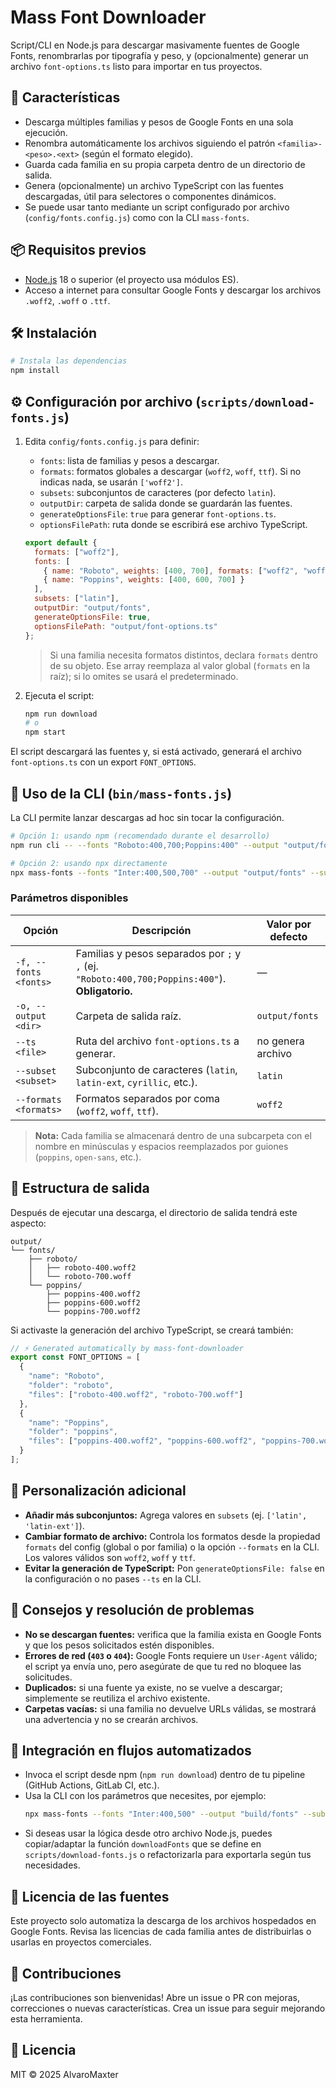 # Mass Font Downloader

Script/CLI en Node.js para descargar masivamente fuentes de Google Fonts, renombrarlas por tipografía y peso, y (opcionalmente) generar un archivo `font-options.ts` listo para importar en tus proyectos.

## 🚀 Características

- Descarga múltiples familias y pesos de Google Fonts en una sola ejecución.
- Renombra automáticamente los archivos siguiendo el patrón `<familia>-<peso>.<ext>` (según el formato elegido).
- Guarda cada familia en su propia carpeta dentro de un directorio de salida.
- Genera (opcionalmente) un archivo TypeScript con las fuentes descargadas, útil para selectores o componentes dinámicos.
- Se puede usar tanto mediante un script configurado por archivo (`config/fonts.config.js`) como con la CLI `mass-fonts`.

## 📦 Requisitos previos

- [Node.js](https://nodejs.org/) 18 o superior (el proyecto usa módulos ES).
- Acceso a internet para consultar Google Fonts y descargar los archivos `.woff2`, `.woff` o `.ttf`.

## 🛠 Instalación

```bash
# Instala las dependencias
npm install
```

## ⚙️ Configuración por archivo (`scripts/download-fonts.js`)

1. Edita `config/fonts.config.js` para definir:
   - `fonts`: lista de familias y pesos a descargar.
   - `formats`: formatos globales a descargar (`woff2`, `woff`, `ttf`). Si no indicas nada, se usarán `['woff2']`.
   - `subsets`: subconjuntos de caracteres (por defecto `latin`).
   - `outputDir`: carpeta de salida donde se guardarán las fuentes.
   - `generateOptionsFile`: `true` para generar `font-options.ts`.
   - `optionsFilePath`: ruta donde se escribirá ese archivo TypeScript.

   ```js
   export default {
     formats: ["woff2"],
     fonts: [
       { name: "Roboto", weights: [400, 700], formats: ["woff2", "woff"] },
       { name: "Poppins", weights: [400, 600, 700] }
     ],
     subsets: ["latin"],
     outputDir: "output/fonts",
     generateOptionsFile: true,
     optionsFilePath: "output/font-options.ts"
   };
   ```

   > Si una familia necesita formatos distintos, declara `formats` dentro de su objeto. Ese array reemplaza al valor global (`formats` en la raíz); si lo omites se usará el predeterminado.

2. Ejecuta el script:

   ```bash
   npm run download
   # o
   npm start
   ```

El script descargará las fuentes y, si está activado, generará el archivo `font-options.ts` con un export `FONT_OPTIONS`.

## 🧰 Uso de la CLI (`bin/mass-fonts.js`)

La CLI permite lanzar descargas ad hoc sin tocar la configuración.

```bash
# Opción 1: usando npm (recomendado durante el desarrollo)
npm run cli -- --fonts "Roboto:400,700;Poppins:400" --output "output/fonts" --ts "output/font-options.ts" --subset latin --formats woff2,woff

# Opción 2: usando npx directamente
npx mass-fonts --fonts "Inter:400,500,700" --output "output/fonts" --subset latin-ext --formats woff2
```

### Parámetros disponibles

| Opción | Descripción | Valor por defecto |
| --- | --- | --- |
| `-f, --fonts <fonts>` | Familias y pesos separados por `;` y `,` (ej. `"Roboto:400,700;Poppins:400"`). **Obligatorio.** | — |
| `-o, --output <dir>` | Carpeta de salida raíz. | `output/fonts` |
| `--ts <file>` | Ruta del archivo `font-options.ts` a generar. | no genera archivo |
| `--subset <subset>` | Subconjunto de caracteres (`latin`, `latin-ext`, `cyrillic`, etc.). | `latin` |
| `--formats <formats>` | Formatos separados por coma (`woff2`, `woff`, `ttf`). | `woff2` |

> **Nota:** Cada familia se almacenará dentro de una subcarpeta con el nombre en minúsculas y espacios reemplazados por guiones (`poppins`, `open-sans`, etc.).

## 📁 Estructura de salida

Después de ejecutar una descarga, el directorio de salida tendrá este aspecto:

```
output/
└── fonts/
    ├── roboto/
    │   ├── roboto-400.woff2
    │   └── roboto-700.woff
    └── poppins/
        ├── poppins-400.woff2
        ├── poppins-600.woff2
        └── poppins-700.woff2
```

Si activaste la generación del archivo TypeScript, se creará también:

```ts
// ⚡️ Generated automatically by mass-font-downloader
export const FONT_OPTIONS = [
  {
    "name": "Roboto",
    "folder": "roboto",
    "files": ["roboto-400.woff2", "roboto-700.woff"]
  },
  {
    "name": "Poppins",
    "folder": "poppins",
    "files": ["poppins-400.woff2", "poppins-600.woff2", "poppins-700.woff2"]
  }
];
```

## 🔧 Personalización adicional

- **Añadir más subconjuntos:** Agrega valores en `subsets` (ej. `['latin', 'latin-ext']`).
- **Cambiar formato de archivo:** Controla los formatos desde la propiedad `formats` del config (global o por familia) o la opción `--formats` en la CLI. Los valores válidos son `woff2`, `woff` y `ttf`.
- **Evitar la generación de TypeScript:** Pon `generateOptionsFile: false` en la configuración o no pases `--ts` en la CLI.

## 🧪 Consejos y resolución de problemas

- **No se descargan fuentes:** verifica que la familia exista en Google Fonts y que los pesos solicitados estén disponibles.
- **Errores de red (`403` o `404`):** Google Fonts requiere un `User-Agent` válido; el script ya envía uno, pero asegúrate de que tu red no bloquee las solicitudes.
- **Duplicados:** si una fuente ya existe, no se vuelve a descargar; simplemente se reutiliza el archivo existente.
- **Carpetas vacías:** si una familia no devuelve URLs válidas, se mostrará una advertencia y no se crearán archivos.

## 🤖 Integración en flujos automatizados

- Invoca el script desde npm (`npm run download`) dentro de tu pipeline (GitHub Actions, GitLab CI, etc.).
- Usa la CLI con los parámetros que necesites, por ejemplo:
  ```bash
  npx mass-fonts --fonts "Inter:400,500" --output "build/fonts" --subset latin --ts "src/font-options.ts" --formats woff2
  ```
- Si deseas usar la lógica desde otro archivo Node.js, puedes copiar/adaptar la función `downloadFonts` que se define en `scripts/download-fonts.js` o refactorizarla para exportarla según tus necesidades.

## 📄 Licencia de las fuentes

Este proyecto solo automatiza la descarga de los archivos hospedados en Google Fonts. Revisa las licencias de cada familia antes de distribuirlas o usarlas en proyectos comerciales.

## 🤝 Contribuciones

¡Las contribuciones son bienvenidas! Abre un issue o PR con mejoras, correcciones o nuevas características. Crea un issue para seguir mejorando esta herramienta.

## 📝 Licencia
MIT © 2025 AlvaroMaxter
